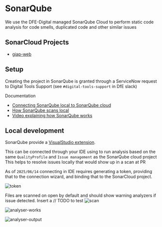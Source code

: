 # SonarQube

We use the DFE-Digital managed SonarQube Cloud to perform static code analysis for code smells, duplicated code and other similar issues

## SonarCloud Projects

- [giap-web](https://sonarcloud.io/project/overview?id=DFE-Digital_get-information-about-pupils)

## Setup

Creating the project in SonarQube is granted through a ServiceNow request to Digital Tools Support (see `#digital-tools-support` in DfE slack)

Documentation

- [Connecting SonarQube local to SonarQube cloud](https://docs.sonarsource.com/sonarqube-for-ide/visual-studio/team-features/connected-mode-setup/#sonarqube-cloud)
- [How SonarQube scans local](https://docs.sonarsource.com/sonarqube-for-ide/visual-studio/using/scan-my-project/#scanning-csharp-and-vbnet)
- [Video explaining how SonarQube works](https://www.youtube.com/watch?v=GRVA4AiO7OM)

## Local development

SonarQube provide a [VisualStudio extension](https://docs.sonarsource.com/sonarqube-for-ide/visual-studio/getting-started/installation/).

This can be connected through your IDE using to run analysis based on the same `QualityProfile` and `Issue management` as the SonarQube cloud project
This helps to resolve issues locally that would show up in a scan at PR

As of `2025/06/14` connecting in IDE requires generating a token, providing that to the connection wizard, and binding that to the SonarCloud project.

![token](./generate-sonar-token.png)

Files are scanned on open by default and should show warning analyzers if issue detected. Insert a // TODO to test
![scan](./scanning-as-opens.png)

![analyser-works](./analyser-working.png)

![analyser-output](/analyser-errorlist.png)